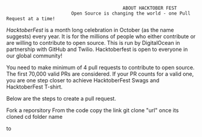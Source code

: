                                                ABOUT HACKTOBER FEST
                            Open Source is changing the world - one Pull Request at a time! 

*HacktoberFest* is a month long celebration in October (as the name suggests) every year. It is for the millions of people who either contribute or are willing to contribute to open source. This is run by DigitalOcean in partnership with GitHub and Twilio. Hacktoberfest is open to everyone in our global community!

You need to make minimum of 4 pull requests to contribute to open source. The first 70,000 valid PRs are considered. If your PR counts for a valid one, you are one step closer to achieve HacktoberFest Swags and HacktoberFest T-shirt.

Below are the steps to create a pull request.

Fork a reporsitory
From the code copy the link
git clone "url"
once its cloned
cd folder name

to 


